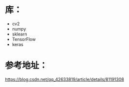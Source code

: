 # 库：

- cv2
- numpy
- sklearn
- TensorFlow
- keras 

# 参考地址：
https://blog.csdn.net/qq_42633819/article/details/81191308

